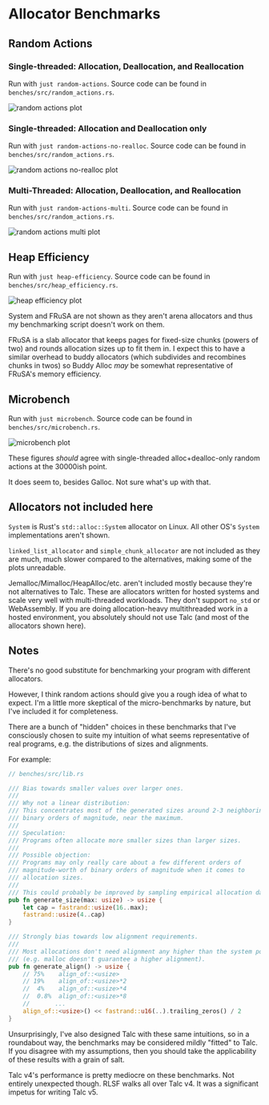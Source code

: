 # Allocator Benchmarks

## Random Actions

### Single-threaded: Allocation, Deallocation, and Reallocation

Run with `just random-actions`. Source code can be found in `benches/src/random_actions.rs`.

![random actions plot](./plots/random-actions.png)

### Single-threaded: Allocation and Deallocation only

Run with `just random-actions-no-realloc`. Source code can be found in `benches/src/random_actions.rs`.

![random actions no-realloc plot](./plots/random-actions-no-realloc.png)

### Multi-Threaded: Allocation, Deallocation, and Reallocation

Run with `just random-actions-multi`. Source code can be found in `benches/src/random_actions.rs`.

![random actions multi plot](./plots/random-actions-multi.png)

## Heap Efficiency

Run with `just heap-efficiency`. Source code can be found in `benches/src/heap_efficiency.rs`.

![heap efficiency plot](./plots/heap-efficiency.png)

System and FRuSA are not shown as they aren't arena allocators and thus
my benchmarking script doesn't work on them.

FRuSA is a slab allocator that keeps pages for fixed-size chunks (powers of two)
and rounds allocation sizes up to fit them in. I expect this to have a similar
overhead to buddy allocators (which subdivides and recombines chunks in twos)
so Buddy Alloc _may_ be somewhat representative of FRuSA's memory efficiency.

## Microbench

Run with `just microbench`. Source code can be found in `benches/src/microbench.rs`.

![microbench plot](./plots/microbench.png)

These figures _should_ agree with single-threaded alloc+dealloc-only random actions at the 30000ish point.

It does seem to, besides Galloc. Not sure what's up with that.

## Allocators not included here

`System` is Rust's `std::alloc::System` allocator on Linux. All other OS's `System` implementations aren't shown.

`linked_list_allocator` and `simple_chunk_allocator` are not included as they are much, much
slower compared to the alternatives, making some of the plots unreadable.

Jemalloc/Mimalloc/HeapAlloc/etc. aren't included mostly because they're not alternatives to Talc.
These are allocators written for hosted systems and scale very well with multi-threaded workloads.
They don't support `no_std` or WebAssembly.
If you are doing allocation-heavy multithreaded work in a hosted environment, you absolutely should not
use Talc (and most of the allocators shown here).

## Notes

There's no good substitute for benchmarking your program with different allocators.

However, I think random actions should give you a rough idea of what to expect.
I'm a little more skeptical of the micro-benchmarks by nature, but I've included it for completeness.

There are a bunch of "hidden" choices in these benchmarks that I've consciously chosen to suite
my intuition of what seems representative of real programs, e.g. the distributions of sizes and
alignments.

For example:

```rust
// benches/src/lib.rs

/// Bias towards smaller values over larger ones.
///
/// Why not a linear distribution:
/// This concentrates most of the generated sizes around 2-3 neighboring
/// binary orders of magnitude, near the maximum.
///
/// Speculation:
/// Programs often allocate more smaller sizes than larger sizes.
///
/// Possible objection:
/// Programs may only really care about a few different orders of
/// magnitude-worth of binary orders of magnitude when it comes to
/// allocation sizes.
///
/// This could probably be improved by sampling empirical allocation data or something.
pub fn generate_size(max: usize) -> usize {
    let cap = fastrand::usize(16..max);
    fastrand::usize(4..cap)
}

/// Strongly bias towards low alignment requirements.
///
/// Most allocations don't need alignment any higher than the system pointer size.
/// (e.g. malloc doesn't guarantee a higher alignment).
pub fn generate_align() -> usize {
    // 75%    align_of::<usize>
    // 19%    align_of::<usize>*2
    //  4%    align_of::<usize>*4
    //  0.8%  align_of::<usize>*8
    //       ...
    align_of::<usize>() << fastrand::u16(..).trailing_zeros() / 2
}
```

Unsurprisingly, I've also designed Talc with these same intuitions, so in a roundabout way, the
benchmarks may be considered mildly "fitted" to Talc. If you disagree with my assumptions,
then you should take the applicability of these results with a grain of salt.

Talc v4's performance is pretty mediocre on these benchmarks. Not entirely unexpected though.
RLSF walks all over Talc v4. It was a significant impetus for writing Talc v5.
